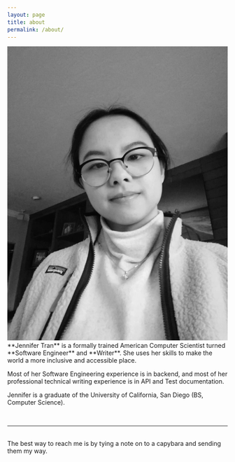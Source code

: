 ```yaml
---
layout: page
title: about
permalink: /about/
---
```


<img class="col one right" src="/img/prof_pic.jpg">

<br/>
**Jennifer Tran** is a formally trained American Computer Scientist turned **Software Engineer** and **Writer**. She uses her skills to make the world a more inclusive and accessible place. 

Most of her Software Engineering experience is in backend, and most of her professional technical writing experience is in API and Test documentation.

Jennifer is a graduate of the University of California, San Diego (BS, Computer Science). 

<br/>
<hr/>
<br/>
<span class="contacticon center">
	<a href="https://github.com/botanical" target="_blank"><i class="fab fa-github-square"></i></a>
  <a href="https://dev.to/botanical" target="_blank"><i class="fab fa-dev"></i></a>
	<a href="https://www.linkedin.com/in/tranjnnfr/" target="_blank"><i class="fab fa-linkedin"></i></a>
	<a href="https://twitter.com" target="_blank"><i class="fab fa-twitter-square"></i></a>
	<a href="https://twitter.com" target="_blank"><i class="fab fa-twitter-square"></i></a>
	<a href="https://dribbble.com/jenniferatran" target="_blank"><i class="fab fa-dribbble-square"></i></a>
</span>

<div class="col three caption">
	The best way to reach me is by tying a note on to a capybara and sending them my way.
</div>